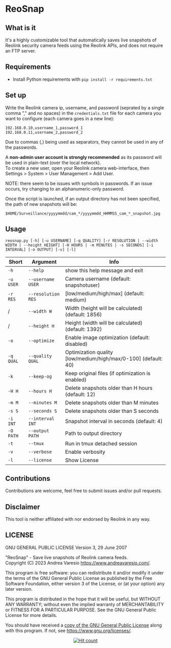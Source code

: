# ReoSnap

## What is it
It's a highly customizable tool that automatically saves live snapshots of Reolink security camera feeds using the Reolink APIs, and does not require an FTP server.

## Requirements
- Install Python requirements with `pip install -r requirements.txt`

## Set up
Write the Reolink camera ip, username, and password (seprated by a single comma "," and no spaces) in the `credentials.txt` file for each camera you want to configure (each camera goes in a new line):

```
192.168.0.10,username_1,password_1
192.168.0.11,username_2,password_2
```

Due to commas (,) being used as separators, they cannot be used in any of the passwords.

A **non-admin user account is strongly recommended** as its password will be used in plain-text (over the local network).
<br />
To create a new user, open your Reolink camera web-interface, then Settings > System > User Management > Add User.

NOTE: there seem to be issues with symbols in passwords. If an issue occurs, try changing to an alphanumeric-only password.

Once the script is launched, if an output directory has not been specified, the path of new snapshots will be:

```
$HOME/Surveillance/yyyymmdd/cam_*/yyyymmdd_HHMMSS_cam_*_snapshot.jpg
```

## Usage
```
reosnap.py [-h] [-u USERNAME] [-q QUALITY] [-r RESOLUTION | --width WIDTH | --height HEIGHT] [-H HOURS | -m MINUTES | -s SECONDS] [-i INTERVAL] [-o OUTPUT] [-v] [-l]
```

Short | Argument | Info
---|---|---
`-h` | `--help` | show this help message and exit
`-u USER` | `--username USER` | Camera username (default: snapshotuser)
`-r RES` | `--resolution RES` | [low/medium/high/max] (default: medium)
/ | `--width W` | Width (height will be calculated) (default: 1856)
/ | `--height H` | Height (width will be calculated) (default: 1392)
`-o` | `--optimize` | Enable image optimization (default: disabled)
`-q QUAL` | `--quality QUAL` | Optimization quality [low/medium/high/max/0-100] (default: 40)
`-k` | `--keep-og` | Keep original files (if optimization is enabled)
`-H H` | `--hours H` | Delete snapshots older than H hours (default: 12)
`-m M` | `--minutes M` | Delete snapshots older than M minutes
`-s S` | `--seconds S` | Delete snapshots older than S seconds
`-i INT` | `--interval INT` | Snapshot interval in seconds (default: 4)
`-O PATH` | `--output PATH` | Path to output directory
`-t` | `--tmux` | Run in tmux detached session
`-v` | `--verbose` | Enable verbosity
`-l` | `--license` | Show License

## Contributions
Contributions are welcome, feel free to submit issues and/or pull requests.

## Disclaimer
This tool is neither affiliated with nor endorsed by Reolink in any way.

## LICENSE
GNU GENERAL PUBLIC LICENSE
Version 3, 29 June 2007

"ReoSnap" - Save live snapshots of Reolink camera feeds.<br />
Copyright (C) 2023 Andrea Varesio <https://www.andreavaresio.com/>.

This program is free software: you can redistribute it and/or modify
it under the terms of the GNU General Public License as published by
the Free Software Foundation, either version 3 of the License, or
(at your option) any later version.

This program is distributed in the hope that it will be useful,
but WITHOUT ANY WARRANTY; without even the implied warranty of
MERCHANTABILITY or FITNESS FOR A PARTICULAR PURPOSE.  See the
GNU General Public License for more details.

You should have received a [copy of the GNU General Public License](https://github.com/andrea-varesio/ReoSnap/blob/main/LICENSE)
along with this program.  If not, see <https://www.gnu.org/licenses/>.

<div align="center">
<a href="https://github.com/andrea-varesio/ReoSnap/">
  <img src="http://hits.dwyl.com/andrea-varesio/ReoSnap.svg?style=flat-square" alt="Hit count" />
</a>
</div>
